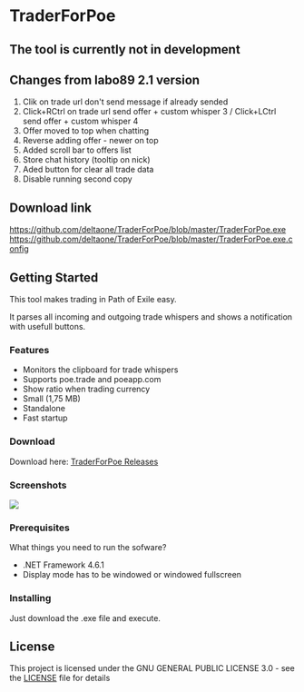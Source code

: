 # TraderForPoe
## The tool is currently not in development

## Changes from labo89 2.1 version

1. Clik on trade url don't send message if already sended 
2. Click+RCtrl on trade url send offer + custom whisper 3 / Click+LCtrl send offer + custom whisper 4
3. Offer moved to top when chatting
4. Reverse adding offer - newer on top
5. Added scroll bar to offers list
6. Store chat history (tooltip on nick)
7. Aded button for clear all trade data
8. Disable running second copy

## Download link
https://github.com/deltaone/TraderForPoe/blob/master/TraderForPoe.exe
https://github.com/deltaone/TraderForPoe/blob/master/TraderForPoe.exe.config

## Getting Started

This tool makes trading in Path of Exile easy. 

It parses all incoming and outgoing trade whispers and shows a notification with usefull buttons.

### Features
- Monitors the clipboard for trade whispers
- Supports poe.trade and poeapp.com
- Show ratio when trading currency
- Small (1,75 MB)
- Standalone
- Fast startup


### Download
Download here: [TraderForPoe Releases](https://github.com/labo89/TraderForPoe/releases)

### Screenshots
![](https://github.com/labo89/TraderForPoe/blob/master/Screenshots/screen_05.PNG?raw=true "")

### Prerequisites

What things you need to run the sofware?
- .NET Framework 4.6.1
- Display mode has to be windowed or windowed fullscreen

### Installing

Just download the .exe file and execute.

## License

This project is licensed under the GNU GENERAL PUBLIC LICENSE 3.0 - see the [LICENSE](LICENSE.md) file for details
